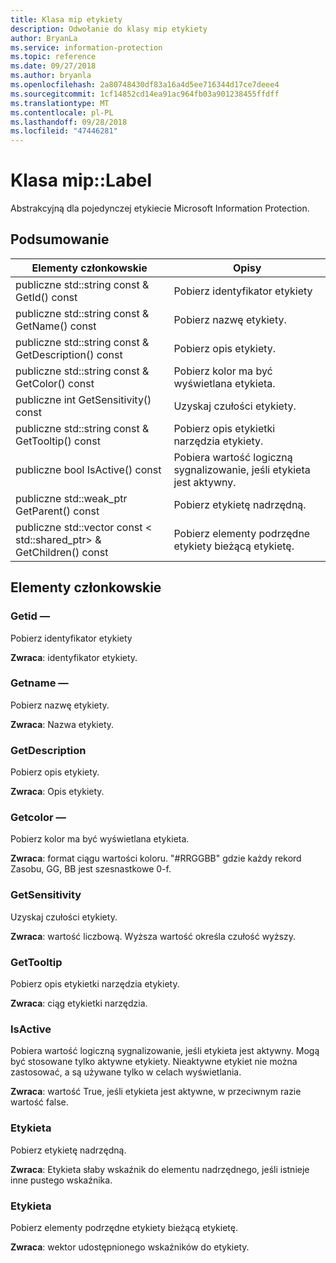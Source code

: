 ```yaml
---
title: Klasa mip etykiety
description: Odwołanie do klasy mip etykiety
author: BryanLa
ms.service: information-protection
ms.topic: reference
ms.date: 09/27/2018
ms.author: bryanla
ms.openlocfilehash: 2a80748430df83a16a4d5ee716344d17ce7deee4
ms.sourcegitcommit: 1cf14852cd14ea91ac964fb03a901238455ffdff
ms.translationtype: MT
ms.contentlocale: pl-PL
ms.lasthandoff: 09/28/2018
ms.locfileid: "47446281"
---
```

# <a name="class-miplabel"></a>Klasa mip::Label 
Abstrakcyjną dla pojedynczej etykiecie Microsoft Information Protection.
  
## <a name="summary"></a>Podsumowanie
 Elementy członkowskie                        | Opisy                                
--------------------------------|---------------------------------------------
 publiczne std::string const & GetId() const  |  Pobierz identyfikator etykiety
 publiczne std::string const & GetName() const  |  Pobierz nazwę etykiety.
 publiczne std::string const & GetDescription() const  |  Pobierz opis etykiety.
 publiczne std::string const & GetColor() const  |  Pobierz kolor ma być wyświetlana etykieta.
 publiczne int GetSensitivity() const  |  Uzyskaj czułości etykiety.
 publiczne std::string const & GetTooltip() const  |  Pobierz opis etykietki narzędzia etykiety.
 publiczne bool IsActive() const  |  Pobiera wartość logiczną sygnalizowanie, jeśli etykieta jest aktywny.
publiczne std::weak_ptr<Label> GetParent() const  |  Pobierz etykietę nadrzędną.
publiczne std::vector const < std::shared_ptr<Label>> & GetChildren() const  |  Pobierz elementy podrzędne etykiety bieżącą etykietę.
  
## <a name="members"></a>Elementy członkowskie
  
### <a name="getid"></a>Getid —
Pobierz identyfikator etykiety

  
**Zwraca**: identyfikator etykiety.
  
### <a name="getname"></a>Getname —
Pobierz nazwę etykiety.

  
**Zwraca**: Nazwa etykiety.
  
### <a name="getdescription"></a>GetDescription
Pobierz opis etykiety.

  
**Zwraca**: Opis etykiety.
  
### <a name="getcolor"></a>Getcolor —
Pobierz kolor ma być wyświetlana etykieta.

  
**Zwraca**: format ciągu wartości koloru. "#RRGGBB" gdzie każdy rekord Zasobu, GG, BB jest szesnastkowe 0-f.
  
### <a name="getsensitivity"></a>GetSensitivity
Uzyskaj czułości etykiety.

  
**Zwraca**: wartość liczbową. Wyższa wartość określa czułość wyższy.
  
### <a name="gettooltip"></a>GetTooltip
Pobierz opis etykietki narzędzia etykiety.

  
**Zwraca**: ciąg etykietki narzędzia.
  
### <a name="isactive"></a>IsActive
Pobiera wartość logiczną sygnalizowanie, jeśli etykieta jest aktywny.
Mogą być stosowane tylko aktywne etykiety. Nieaktywne etykiet nie można zastosować, a są używane tylko w celach wyświetlania. 

  
**Zwraca**: wartość True, jeśli etykieta jest aktywne, w przeciwnym razie wartość false.
  
### <a name="label"></a>Etykieta
Pobierz etykietę nadrzędną.

  
**Zwraca**: Etykieta słaby wskaźnik do elementu nadrzędnego, jeśli istnieje inne pustego wskaźnika.
  
### <a name="label"></a>Etykieta
Pobierz elementy podrzędne etykiety bieżącą etykietę.

  
**Zwraca**: wektor udostępnionego wskaźników do etykiety.